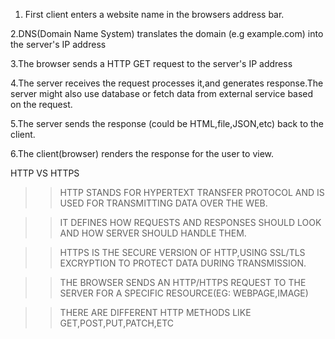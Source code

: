 1. First client enters a website name in the browsers address bar.

2.DNS(Domain Name System) translates the domain (e.g example.com) into the server's IP address

3.The browser sends a HTTP GET request to the server's IP address

4.The server receives the request processes it,and generates response.The server might also use database or fetch data from external service based on the request.

5.The server sends the response (could be HTML,file,JSON,etc) back to the client.

6.The client(browser) renders the response for the user to view.


HTTP VS HTTPS

>>HTTP STANDS FOR HYPERTEXT TRANSFER PROTOCOL AND IS USED FOR TRANSMITTING DATA OVER THE WEB.


>>IT DEFINES HOW REQUESTS AND RESPONSES SHOULD LOOK AND HOW SERVER SHOULD HANDLE THEM.

>>HTTPS IS THE SECURE VERSION OF HTTP,USING SSL/TLS EXCRYPTION TO PROTECT DATA DURING TRANSMISSION.

>>THE BROWSER SENDS AN HTTP/HTTPS REQUEST TO THE SERVER FOR A SPECIFIC RESOURCE(EG: WEBPAGE,IMAGE)

>>THERE ARE DIFFERENT HTTP METHODS LIKE GET,POST,PUT,PATCH,ETC